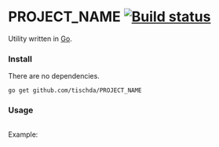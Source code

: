 ﻿# PROJECT_NAME [![Build status](https://ci.appveyor.com/api/projects/status/apwc7sg9sak0syjx?svg=true)](https://ci.appveyor.com/project/tischda/go-archetype)

Utility written in [Go](https://www.golang.org).

### Install

There are no dependencies.

~~~
go get github.com/tischda/PROJECT_NAME
~~~

### Usage

~~~
~~~

Example:

~~~
~~~
